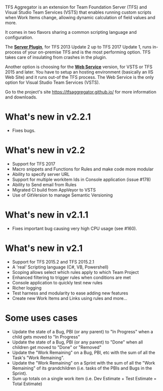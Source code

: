﻿TFS Aggregator is an extension for Team Foundation Server (TFS) and Visual Studio Team Services (VSTS)
that enables running custom scripts when Work Items change, allowing dynamic calculation of field values and more.

It comes in two flavors sharing a common scripting language and configuration.

The [**Server Plugin**](https://github.com/tfsaggregator/tfsaggregator/releases), for TFS 2013 Update 2 up to TFS 2017 Update 1, runs in-process of your on-premise TFS and is the most performing option. TFS takes care of insulating from crashes in the plugin.

Another option is choosing for the [**Web Service**](https://marketplace.visualstudio.com/items?itemName=tfsaggregatorteam.tfs-aggregator-web-service) version, for VSTS or TFS 2015 and later. You have to setup an hosting environment (basically an IIS Web Site) and it runs out-of the TFS process. The Web Service is the only option for Visual Studio Team Services (VSTS).

Go to the project's site <https://tfsaggregator.github.io/> for more information and downloads.

# What's new in v2.2.1

- Fixes bugs.

# What's new in v2.2

- Support for TFS 2017
- Macro snippets and Functions for Rules and make code more modular
- Ability to specify server URL
- Support for multiple workitem Ids in Console application (issue #178)
- Ability to Send email from Rules
- Migrated CI build from AppVeyor to VSTS
- Use of GitVersion to manage Semantic Versioning

# What's new in v2.1.1

- Fixes important bug causing very high CPU usage (see #160).

# What's new in v2.1

- Support for TFS 2015.2 and TFS 2015.2.1
- A 'real' Scripting language (C#, VB, Powershell)
- Scoping allows select which rules apply to which Team Project
- Enhanced filtering to trigger rules when conditions are met
- Console application to quickly test new rules
- Richer logging
- Test harness and modularity to ease adding new features
- Create new Work Items and Links using rules
and more...

# Some uses cases

- Update the state of a Bug, PBI (or any parent) to "In Progress" when a child gets moved to "In Progress"
- Update the state of a Bug, PBI (or any parent) to "Done" when all children get moved to "Done" or "Removed"
- Update the "Work Remaining" on a Bug, PBI, etc with the sum of all the Task's "Work Remaining".
- Update the "Work Remaining" on a Sprint with the sum of all the "Work Remaining" of its grandchildren (i.e. tasks of the PBIs and Bugs in the Sprint).
- Sum up totals on a single work item (i.e. Dev Estimate + Test Estimate = Total Estimate)

